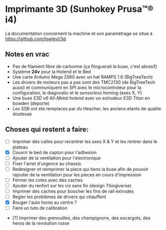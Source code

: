 # Imprimante 3D (Sunhokey Prusa™® i4)

La documentation concernent la machine et son paramétrage se situe à https://github.com/lowlevl/3d.

## Notes en vrac

- Pas de filament fibre de carbonne (ça flinguerait la buse, c'est abrasif)
- Système **24v** pour la Hotend et le Bed
- Une carte Arduino Mega 2560 avec un hat RAMPS 1.6 (BigTreeTech)
- Les drivers de moteurs pas a pas sont des TMC2130 (de BigTreeTech aussi) et communiquent en SPI avec le microcontroleur pour la configuration, le diagnostic et le _sensorless homing_ (axes X, Y)
- Une buse _E3D v6 All-Metal hotend_ avec un extrudeur _E3D Titan_ en bowden (deporte)
- Les SSR ont ete remplaces par du Hescher, les anciens etants de qualite douteuse

## Choses qui restent a faire:

- [ ] Imprimer des calles pour recentrer les axes X & Y et les rentrer dans le plateau
- [x] Couvrir le bed de capton pour l'adhesion
- [ ] Ajouter de la ventilation pour l'electronique
- [ ] Fixer l'arret d'urgence au chassis
- [ ] Redesigner et reimprimer la piece qui tiens la buse afin de pouvoir rajouter de la ventilation pour les pieces en cours d'impression
- [ ] Fermer les cotes avec des  caches
- [ ] Ajouter du renfort sur les vis sans fin (design Thingiverse)
- [ ] Imprimer des caches pour boucher les fins de rail extrudes
- [ ] Regler les problèmes de drivers qui chauffent
- [x] Bouger l'auto home au centre ?
- [ ] Faire un tuto de calibration
- [?] Imprimer des grenouilles, des champignons, des escargots, des heros de la revolution russe

